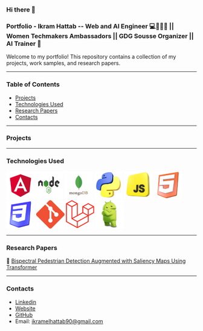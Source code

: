 <!--
**ikramelhattab/Ikramelhattab** is a ✨ _special_ ✨ repository because its `README.md` (this file) appears on your GitHub profile.

Here are some ideas to get you started:

- 🔭 I’m currently working on ...
- 🌱 I’m currently learning ...
- 👯 I’m looking to collaborate on ...
- 🤔 I’m looking for help with ...
- 💬 Ask me about ...
- 📫 How to reach me: ...
- 😄 Pronouns: ...
- ⚡ Fun fact: ...
-->
### Hi there 👋
### Portfolio - Ikram Hattab --  Web and AI Engineer 💻👩🏼‍💻 || Women Techmakers Ambassadors || GDG Sousse Organizer || AI Trainer 🧠

Welcome to my portfolio! This repository contains a collection of my projects, work samples, and research papers.

 _____________________________________________________________________________________________________________

### Table of Contents

- [Projects](https://github.com/ikramelhattab/Ikramelhattab/blob/main/README.md#projects)
- [Technologies Used](https://github.com/ikramelhattab/Ikramelhattab/blob/main/README.md#technologies-used)
- [Research Papers](https://github.com/ikramelhattab/Ikramelhattab/blob/main/README.md#research-papers)
- [Contacts](https://github.com/ikramelhattab/Ikramelhattab/blob/main/README.md#contacts)
 _____________________________________________________________________________________________________________

### Projects
 _____________________________________________________________________________________________________________

### Technologies Used
<img src="images/angular.png" width="75" height="75"><img src="images/nodejs.png" width="75" height="75">
<img src="images/mongodb.png" width="75" height="75">
<img src="images/python.webp" width="75" height="75">
<img src="images/javascript.png" width="75" height="75">
<img src="images/html.webp" width="75" height="75">
<img src="images/css.png" width="75" height="75">
<img src="images/git.png" width="75" height="75">
<img src="images/laravel.png" width="75" height="75">
<img src="images/android.png" width="75" height="75">

 _____________________________________________________________________________________________________________

### Research Papers

📜 [Bispectral Pedestrian Detection Augmented with Saliency Maps Using Transformer](https://aminemarnissi.github.io/projects/visapp.html)
 _____________________________________________________________________________________________________________

### Contacts

- [Linkedin](https://www.linkedin.com/in/ikram-hattab-166b41154/)
- [Website](https://ikramhattab.vercel.app/)
- [GitHub](https://github.com/ikramelhattab)
- Email: ikramelhattab90@gmail.com
